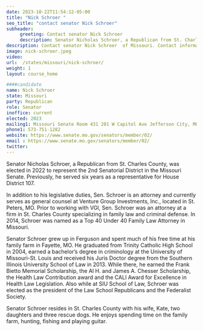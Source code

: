 ```yaml
---
date: 2023-10-22T11:54:12-05:00
title: "Nick Schroer "
seo_title: "contact senator Nick Schroer"
subheader:
     greeting: Contact senator Nick Schroer
     description: Senator Nicholas Schroer, a Republican from St. Charles County, was elected in 2022 to represent the 2nd Senatorial District in the Missouri Senate. Previously, he served six years as a representative for House District 107.
description: Contact senator Nick Schroer  of Missouri. Contact information for Nick Schroer  includes email address, phone number, and mailing address.
image: nick-schroer.jpeg
video:
url:  /states/missouri/nick-schroer/
weight: 1
layout: course_home

####candidate
name: Nick Schroer
state: Missouri
party: Republican
role: Senator
inoffice: current
elected: 2023
mailing1: Missouri Senate Room 431 201 W Capitol Ave Jefferson City, MO 65101
phone1: 573-751-1282
website: https://www.senate.mo.gov/senators/member/02/
email : https://www.senate.mo.gov/senators/member/02/
twitter:
---
```


Senator Nicholas Schroer, a Republican from St. Charles County, was elected in 2022 to represent the 2nd Senatorial District in the Missouri Senate. Previously, he served six years as a representative for House District 107.

In addition to his legislative duties, Sen. Schroer is an attorney and currently serves as general counsel at Venture Group Investments, Inc., located in St. Peters, MO. Prior to working with VGI, Sen. Schroer was an attorney at a firm in St. Charles County specializing in family law and criminal defense. In 2014, Schroer was named as a Top 40 Under 40 Family Law Attorney in Missouri.

Senator Schroer grew up in Ferguson and spent much of his free time at his family farm in Fayette, MO. He graduated from Trinity Catholic High School in 2004, earned a bachelor’s degree in criminology at the University of Missouri-St. Louis and received his Juris Doctor degree from the Southern Illinois University School of Law in 2013. While there, he earned the Frank Bietto Memorial Scholarship, the Al H. and James A. Chesser Scholarship, the Health Law Contribution award and the CALI Award for Excellence in Health Law Legislation. Also while at SIU School of Law, Schroer was elected as the president of the Law School Republicans and the Federalist Society.

Senator Schroer resides in St. Charles County with his wife, Kate, two daughters and three rescue dogs. He enjoys spending time on the family farm, hunting, fishing and playing guitar.

